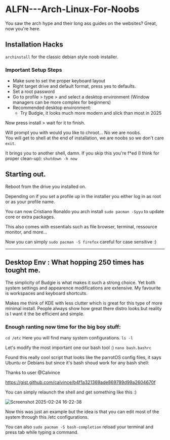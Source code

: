 # ALFN---Arch-Linux-For-Noobs

You saw the arch hype and their long ass guides on the websites? 
Great, now you're here. 

## Installation Hacks

`archinstall` for the classic debian style noob installer.

### Important Setup Steps
* Make sure to set the proper keyboard layout
* Right target drive and default format, press yes to defaults. 
* Set a root password
* Go to profile > type > and select a desktop environment (Window managers can be more complex for beginners)
* Recommended desktop environment: 
  * Try Budgie, it looks much more modern and slick than most in 2025

Now press install > wait for it to finish. 

Will prompt you with would you like to chroot... No we are noobs.  
You will get to shell at the end of installation, we are noobs so we don't care `exit`. 

It brings you to another shell, damn. If you skip this you're f*ed (I think for proper clean-up): `shutdown -h now`

## Starting out. 

Reboot from the drive you installed on. 

Depending on if you set a profile up in the installer you either log in as root or as your profile name.

You can now Cristiano Ronaldo you arch install `sudo pacman -Syyu` to update core or extra packages. 

This also comes with essentials such as file browser, terminal, ressource monitor, and more... 

Now you can simply `sudo pacman -S firefox` careful for case sensitive :)

----

## Desktop Env : What hopping 250 times has tought me.

The simplicity of Budgie is what makes it such a strong choice. Yet both system settings and appearence modifications are extensive. 
My favourite is workspaces and keyboard shortcuts. 

Makes me think of KDE with less clutter which is great for this type of more minimal install. 
People always show how great there distro looks but reality is I want it the be efficient and simple. 

### Enough ranting now time for the big boy stuff:

`cd /etc` Here you will find many system configurations. `ls -l` 

Let's modify the most important one our bash tool :)
`nano bash.bashrc` 

Found this really cool script that looks like the parrotOS config files, it says Ubuntu or Debians but since it's bash shoud work for any bash shell:

Thanks to user @Calvince

https://gist.github.com/calvince/b4f1a321369ade869789d99a2604670f

You can simply relaunch the shell and get something like this :)

![Screenshot 2025-02-24 16-22-38](https://github.com/user-attachments/assets/b4aa7396-fc9c-4225-9fe3-578990555ff5)

Now this was just an example but the idea is that you can edit most of the system through this /etc configurations. 

You can also `sudo pacman -S bash-completion` reload your terminal and press tab while typing a command.




